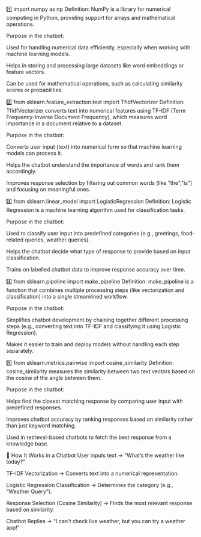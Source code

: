 1️⃣ import numpy as np
Definition: NumPy is a library for numerical computing in Python, providing support for arrays and mathematical operations.

Purpose in the chatbot:

Used for handling numerical data efficiently, especially when working with machine learning models.

Helps in storing and processing large datasets like word embeddings or feature vectors.

Can be used for mathematical operations, such as calculating similarity scores or probabilities.

2️⃣ from sklearn.feature_extraction.text import TfidfVectorizer
Definition: TfidfVectorizer converts text into numerical features using TF-IDF (Term Frequency-Inverse Document Frequency), which measures word importance in a document relative to a dataset.

Purpose in the chatbot:

Converts user input (text) into numerical form so that machine learning models can process it.

Helps the chatbot understand the importance of words and rank them accordingly.

Improves response selection by filtering out common words (like "the","is") and focusing on meaningful ones.

3️⃣ from sklearn.linear_model import LogisticRegression
Definition: Logistic Regression is a machine learning algorithm used for classification tasks.

Purpose in the chatbot:

Used to classify user input into predefined categories (e.g., greetings, food-related queries, weather queries).

Helps the chatbot decide what type of response to provide based on input classification.

Trains on labelled chatbot data to improve response accuracy over time.

4️⃣ from sklearn.pipeline import make_pipeline
Definition: make_pipeline is a function that combines multiple processing steps (like vectorization and classification) into a single streamlined workflow.

Purpose in the chatbot:

Simplifies chatbot development by chaining together different processing steps (e.g., converting text into TF-IDF and classifying it using Logistic Regression).

Makes it easier to train and deploy models without handling each step separately.

5️⃣ from sklearn.metrics.pairwise import cosine_similarity
Definition: cosine_similarity measures the similarity between two text vectors based on the cosine of the angle between them.

Purpose in the chatbot:

Helps find the closest matching response by comparing user input with predefined responses.

Improves chatbot accuracy by ranking responses based on similarity rather than just keyword matching.

Used in retrieval-based chatbots to fetch the best response from a knowledge base.

📌 How It Works in a Chatbot
User inputs text → "What’s the weather like today?"

TF-IDF Vectorization → Converts text into a numerical representation.

Logistic Regression Classification → Determines the category (e.g., “Weather Query”).

Response Selection (Cosine Similarity) → Finds the most relevant response based on similarity.

Chatbot Replies → "I can't check live weather, but you can try a weather app!"
